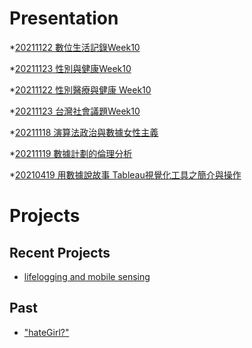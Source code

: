 # Presentation
*[20211122 數位生活記錄Week10]()

*[20211123 性別與健康Week10](https://docs.google.com/presentation/d/e/2PACX-1vQVGvqgCypjpUnPb0A7pYakP-4QQbX25eTHMZaGE8WmrUQUeTWxBbhhhe0cLcWGduXXkAEGSFjblqf5/pub?start=false&loop=false&delayms=3000)

*[20211122 性別醫療與健康 Week10]()

*[20211123 台灣社會議題Week10](https://docs.google.com/presentation/d/e/2PACX-1vRqOJFO3xjn3PqFCG6aeXvWshTjeFv56StJrGulLzKsdqh7Pot2igySvYzvXk4uGD7_WkbmKIOorFO7/pub?start=false&loop=false&delayms=3000)

*[20211118 演算法政治與數據女性主義]()

*[20211119 數據計劃的倫理分析]()

*[20210419 用數據說故事 Tableau視覺化工具之簡介與操作]()


# Projects

## Recent Projects
* [lifelogging and mobile sensing]()

## Past
* ["hateGirl?"]()

